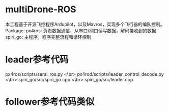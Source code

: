 # multiDrone-ROS
本工程基于开源飞控程序Ardupilot，以及Mavros，实现多个飞行器的编队控制。
Package:
px4ros: 负责数据通信，从串口/网口读写数据，解码接收到的数据
spiri_go: 主程序，程序完整流程和循环控制

# leader参考代码
px4ros/scripts/seral_ros.py   <\br>
px4rod/scripts/leader_control_decode.py  <\br>
spiri_go/src/spiri_go.cpp       <\br>
spiri_go/src/leader.cpp

# follower参考代码类似
